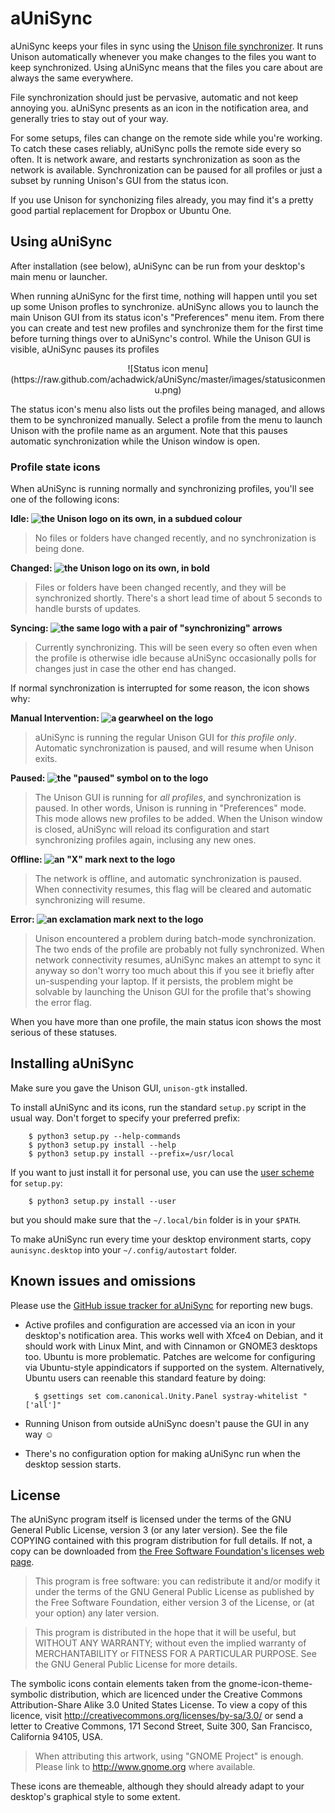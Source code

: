 # aUniSync

aUniSync keeps your files in sync using the [Unison file synchronizer](http://www.cis.upenn.edu/~bcpierce/unison/status.html). It runs Unison automatically whenever you make changes to the files you want to keep synchronized. Using aUniSync means that the files you care about are always the same everywhere.

File synchronization should just be pervasive, automatic and not keep annoying you. aUniSync presents as an icon in the notification area, and generally tries to stay out of your way.

For some setups, files can change on the remote side while you're working. To catch these cases reliably, aUniSync polls the remote side every so often. It is network aware, and restarts synchronization as soon as the network is available. Synchronization can be paused for all profiles or just a subset by running Unison's GUI from the status icon.

If you use Unison for synchonizing files already, you may find it's a pretty good partial replacement for Dropbox or Ubuntu One.

## Using aUniSync

After installation (see below), aUniSync can be run from your desktop's main menu or launcher.

When running aUniSync for the first time, nothing will happen until you set up some Unison profles to synchronize. aUniSync allows you to launch the main Unison GUI from its status icon's "Preferences" menu item. From there you can create and test new profiles and synchronize them for the first time before turning things over to aUniSync's control. While the Unison GUI is visible, aUniSync pauses its profiles

<center>![Status icon menu](https://raw.github.com/achadwick/aUniSync/master/images/statusiconmenu.png)</center>

The status icon's menu also lists out the profiles being managed, and allows them to be synchronized manually. Select a profile from the menu to launch Unison with the profile name as an argument. Note that this pauses automatic synchronization while the Unison window is open.

### Profile state icons

When aUniSync is running normally and synchronizing profiles, you'll see one of the following icons:

**Idle: ![the Unison logo on its own, in a subdued colour](https://rawgithub.com/achadwick/aUniSync/master/icons/status/aunisync-idle-symbolic.svg)**

> No files or folders have changed recently, and no synchronization is being done.

**Changed: ![the Unison logo on its own, in bold](https://rawgithub.com/achadwick/aUniSync/master/icons/status/aunisync-changed-symbolic.svg)**

> Files or folders have been changed recently, and they will be synchronized shortly. There's a short lead time of about 5 seconds to handle bursts of updates.

**Syncing: ![the same logo with a pair of "synchronizing" arrows](https://rawgithub.com/achadwick/aUniSync/master/icons/status/aunisync-active-symbolic.svg)**

> Currently synchronizing. This will be seen every so often even when the profile is otherwise idle because aUniSync occasionally polls for changes just in case the other end has changed.

If normal synchronization is interrupted for some reason, the icon shows why:

**Manual Intervention: ![a gearwheel on the logo](https://rawgithub.com/achadwick/aUniSync/master/icons/status/aunisync-properties-symbolic.svg)**

> aUniSync is running the regular Unison GUI for *this profile only*. Automatic synchronization is paused, and will resume when Unison exits.

**Paused: ![the "paused" symbol on to the logo](https://rawgithub.com/achadwick/aUniSync/master/icons/status/aunisync-paused-symbolic.svg)**

> The Unison GUI is running for *all profiles*, and synchronization is paused. In other words, Unison is running in "Preferences" mode. This mode allows new profiles to be added. When the Unison window is closed, aUniSync will reload its configuration and start synchronizing profiles again, inclusing any new ones.

**Offline: ![an "X" mark next to the logo](https://rawgithub.com/achadwick/aUniSync/master/icons/status/aunisync-offline-symbolic.svg)**

> The network is offline, and automatic synchronization is paused. When connectivity resumes, this flag will be cleared and automatic synchronizing will resume.

**Error: ![an exclamation mark next to the logo](https://rawgithub.com/achadwick/aUniSync/master/icons/status/aunisync-error-symbolic.svg)**

> Unison encountered a problem during batch-mode synchronization. The two ends of the profile are probably not fully synchronized. When network connectivity resumes, aUniSync makes an attempt to sync it anyway so don't worry too much about this if you see it briefly after un-suspending your laptop. If it persists, the problem might be solvable by launching the Unison GUI for the profile that's showing the error flag.

When you have more than one profile, the main status icon shows the most serious of these statuses.

## Installing aUniSync

Make sure you gave the Unison GUI, `unison-gtk` installed.

To install aUniSync and its icons, run the standard `setup.py` script in the usual way. Don't forget to specify your preferred prefix:

        $ python3 setup.py --help-commands
        $ python3 setup.py install --help
        $ python3 setup.py install --prefix=/usr/local

If you want to just install it for personal use, you can use the [user scheme](http://docs.python.org/3/install/#alternate-installation) for `setup.py`:

        $ python3 setup.py install --user

but you should make sure that the `~/.local/bin` folder is in your `$PATH`.

To make aUniSync run every time your desktop environment starts, copy `aunisync.desktop` into your `~/.config/autostart` folder.

## Known issues and omissions

Please use the [GitHub issue tracker for aUniSync](https://github.com/achadwick/aUniSync/issues) for reporting new bugs.

* Active profiles and configuration are accessed via an icon in your desktop's notification area. This works well with Xfce4 on Debian, and it should work with Linux Mint, and with Cinnamon or GNOME3 desktops too. Ubuntu is more problematic. Patches are welcome for configuring via Ubuntu-style appindicators if supported on the system. Alternatively, Ubuntu users can reenable this standard feature by doing:

        $ gsettings set com.canonical.Unity.Panel systray-whitelist "['all']"

* Running Unison from outside aUniSync doesn't pause the GUI in any way ☺

* There's no configuration option for making aUniSync run when the desktop session starts.

## License

The aUniSync program itself is licensed under the terms of the GNU General Public License, version 3 (or any later version). See the file COPYING contained with this program distribution for full details. If not, a copy can be downloaded from [the Free Software Foundation's licenses web page](http://www.gnu.org/licenses/).

> This program is free software: you can redistribute it and/or modify it under the terms of the GNU General Public License as published by the Free Software Foundation, either version 3 of the License, or (at your option) any later version.

> This program is distributed in the hope that it will be useful, but WITHOUT ANY WARRANTY; without even the implied warranty of MERCHANTABILITY or FITNESS FOR A PARTICULAR PURPOSE.  See the GNU General Public License for more details.

The symbolic icons contain elements taken from the gnome-icon-theme-symbolic distribution, which are licenced under the Creative Commons Attribution-Share Alike 3.0 United States License. To view a copy of this licence, visit http://creativecommons.org/licenses/by-sa/3.0/ or send a letter to Creative Commons, 171 Second Street, Suite 300, San Francisco, California 94105, USA.

> When attributing this artwork, using "GNOME Project" is enough. Please link
to http://www.gnome.org where available.

These icons are themeable, although they should already adapt to your desktop's graphical style to some extent.
